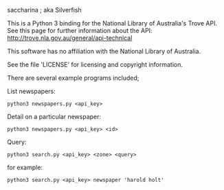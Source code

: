 
saccharina ; aka Silverfish

This is a Python 3 binding for the National Library of Australia's
Trove API. See this page for further information about the API:
http://trove.nla.gov.au/general/api-technical

This software has no affiliation with the National Library of Australia.

See the file 'LICENSE' for licensing and copyright information.

There are several example programs included;

List newspapers:

    python3 newspapers.py <api_key>

Detail on a particular newspaper:

    python3 newspapers.py <api_key> <id>

Query:

    python3 search.py <api_key> <zone> <query>

for example:

    python3 search.py <api_key> newspaper 'harold holt'



